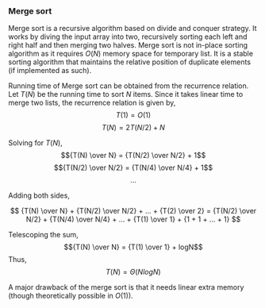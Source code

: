 ### Merge sort
Merge sort is a recursive algorithm based on divide and conquer strategy. It works by diving the input array into two, recursively sorting each left and right half and then merging two halves.
Merge sort is not in-place sorting algorithm as it requires $O(N)$ memory space for temporary list. It is a stable sorting algorithm that maintains the relative position of duplicate elements (if implemented as such).

Running time of Merge sort can be obtained from the recurrence relation. Let $T(N)$ be the running time to sort $N$ items. Since it takes linear time to merge two lists, the recurrence relation is given by,
$$T(1) = O(1)$$
$$T(N) = 2T(N/2) + N$$

Solving for $T(N)$,
$${T(N) \over N} = {T(N/2) \over N/2} + 1$$
$${T(N/2) \over N/2} = {T(N/4) \over N/4} + 1$$
$$...$$

Adding both sides,

$$
{T(N) \over N} + {T(N/2) \over N/2} + ... + {T(2) \over 2} = {T(N/2) \over N/2} + {T(N/4) \over N/4} + ... + {T(1) \over 1} + {1 + 1 + ...  + 1}
$$

Telescoping the sum,
$${T(N) \over N} = {T(1) \over 1} + logN$$
Thus,
$$T(N) = \Theta(NlogN)$$

A major drawback of the merge sort is that it needs linear extra memory (though theoretically possible in $O(1)$).
